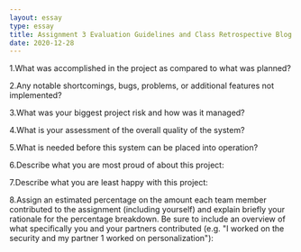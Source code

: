 ```yaml
---
layout: essay
type: essay
title: Assignment 3 Evaluation Guidelines and Class Retrospective Blog
date: 2020-12-28
---
```

1.What was accomplished in the project as compared to what was planned?

 

2.Any notable shortcomings, bugs, problems, or additional features not implemented?

 

3.What was your biggest project risk and how was it managed?

 

4.What is your assessment of the overall quality of the system?

 

5.What is needed before this system can be placed into operation?

 

6.Describe what you are most proud of about this project:

 

7.Describe what you are least happy with this project:

 

8.Assign an estimated percentage on the amount each team member contributed to the assignment (including yourself) and explain briefly your rationale for the percentage breakdown. Be sure to include an overview of what specifically you and your partners contributed (e.g. "I worked on the security and my partner 1 worked on personalization"):

